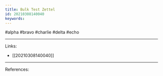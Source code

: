 ```yaml
---
title: Bulk Test Zettel
id: 20210308140040
keywords:
---
```

#alpha #bravo #charlie #delta #echo

---
Links:

- [[20210308140040]]

---
References:
